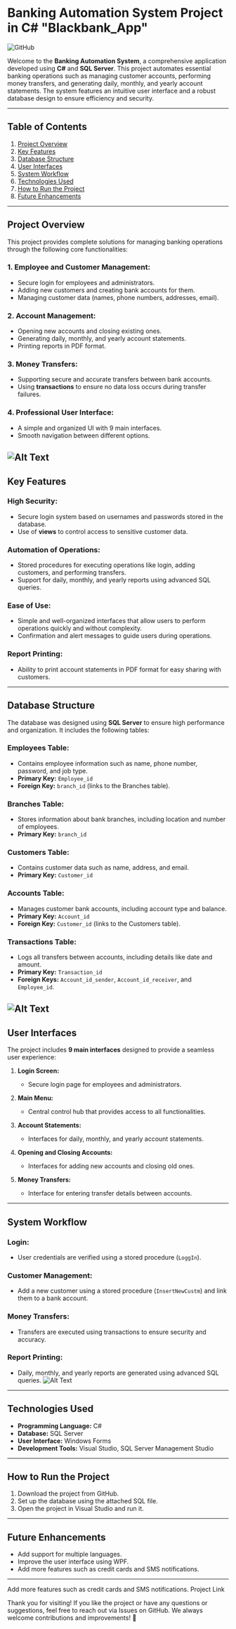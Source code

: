 # Banking Automation System Project in C# "Blackbank_App"

![GitHub](https://img.shields.io/badge/GitHub-Repository-blue)

Welcome to the **Banking Automation System**, a comprehensive application developed using **C#** and **SQL Server**. This project automates essential banking operations such as managing customer accounts, performing money transfers, and generating daily, monthly, and yearly account statements. The system features an intuitive user interface and a robust database design to ensure efficiency and security.

---

## Table of Contents

1. [Project Overview](#project-overview)
2. [Key Features](#key-features)
3. [Database Structure](#database-structure)
4. [User Interfaces](#user-interfaces)
5. [System Workflow](#system-workflow)
6. [Technologies Used](#technologies-used)
7. [How to Run the Project](#how-to-run-the-project)
8. [Future Enhancements](#future-enhancements)

---

## Project Overview

This project provides complete solutions for managing banking operations through the following core functionalities:

### 1. Employee and Customer Management:
- Secure login for employees and administrators.
- Adding new customers and creating bank accounts for them.
- Managing customer data (names, phone numbers, addresses, email).

### 2. Account Management:
- Opening new accounts and closing existing ones.
- Generating daily, monthly, and yearly account statements.
- Printing reports in PDF format.

### 3. Money Transfers:
- Supporting secure and accurate transfers between bank accounts.
- Using **transactions** to ensure no data loss occurs during transfer failures.

### 4. Professional User Interface:
- A simple and organized UI with 9 main interfaces.
- Smooth navigation between different options.

![Alt Text](images/black0.png)
---

## Key Features

### High Security:
- Secure login system based on usernames and passwords stored in the database.
- Use of **views** to control access to sensitive customer data.

### Automation of Operations:
- Stored procedures for executing operations like login, adding customers, and performing transfers.
- Support for daily, monthly, and yearly reports using advanced SQL queries.

### Ease of Use:
- Simple and well-organized interfaces that allow users to perform operations quickly and without complexity.
- Confirmation and alert messages to guide users during operations.

### Report Printing:
- Ability to print account statements in PDF format for easy sharing with customers.

---

## Database Structure

The database was designed using **SQL Server** to ensure high performance and organization. It includes the following tables:

### Employees Table:
- Contains employee information such as name, phone number, password, and job type.
- **Primary Key:** `Employee_id`
- **Foreign Key:** `branch_id` (links to the Branches table).

### Branches Table:
- Stores information about bank branches, including location and number of employees.
- **Primary Key:** `branch_id`

### Customers Table:
- Contains customer data such as name, address, and email.
- **Primary Key:** `Customer_id`

### Accounts Table:
- Manages customer bank accounts, including account type and balance.
- **Primary Key:** `Account_id`
- **Foreign Key:** `Customer_id` (links to the Customers table).

### Transactions Table:
- Logs all transfers between accounts, including details like date and amount.
- **Primary Key:** `Transaction_id`
- **Foreign Keys:** `Account_id_sender`, `Account_id_receiver`, and `Employee_id`.
  
![Alt Text](images/black5.png)
---

## User Interfaces

The project includes **9 main interfaces** designed to provide a seamless user experience:

1. **Login Screen:**
   - Secure login page for employees and administrators.

2. **Main Menu:**
   - Central control hub that provides access to all functionalities.

3. **Account Statements:**
   - Interfaces for daily, monthly, and yearly account statements.

4. **Opening and Closing Accounts:**
   - Interfaces for adding new accounts and closing old ones.

5. **Money Transfers:**
   - Interface for entering transfer details between accounts.

---

## System Workflow

### Login:
- User credentials are verified using a stored procedure (`LoggIn`).

### Customer Management:
- Add a new customer using a stored procedure (`InsertNewCustm`) and link them to a bank account.

### Money Transfers:
- Transfers are executed using transactions to ensure security and accuracy.

### Report Printing:
- Daily, monthly, and yearly reports are generated using advanced SQL queries.
![Alt Text](images/black.png)
---

## Technologies Used

- **Programming Language:** C#
- **Database:** SQL Server
- **User Interface:** Windows Forms
- **Development Tools:** Visual Studio, SQL Server Management Studio

---

## How to Run the Project

1. Download the project from GitHub.
2. Set up the database using the attached SQL file.
3. Open the project in Visual Studio and run it.

---

## Future Enhancements

- Add support for multiple languages.
- Improve the user interface using WPF.
- Add more features such as credit cards and SMS notifications.

---
Add more features such as credit cards and SMS notifications.
Project Link


Thank you for visiting!
If you like the project or have any questions or suggestions, feel free to reach out via Issues on GitHub. We always welcome contributions and improvements! 🚀
